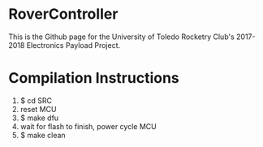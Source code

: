 # RoverController
This is the Github page for the University of Toledo Rocketry Club's
2017-2018 Electronics Payload Project.

# Compilation Instructions #
1. $ cd SRC
2. reset MCU
3. $ make dfu
4. wait for flash to finish, power cycle MCU
5. $ make clean

